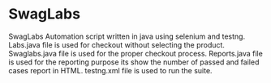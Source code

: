 # SwagLabs
SwagLabs Automation script written in java using selenium and testng.
Labs.java file is used for checkout without selecting the product.
Swaglabs.java file is used for the proper checkout process.
Reports.java file is used for the reporting purpose its show the number of passed and failed cases report in HTML.
testng.xml file is used to run the suite.
